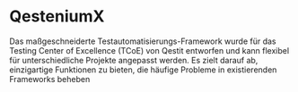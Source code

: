 # QesteniumX
Das maßgeschneiderte Testautomatisierungs-Framework wurde für das Testing Center of Excellence (TCoE) von Qestit entworfen und kann flexibel für unterschiedliche Projekte angepasst werden. Es zielt darauf ab, einzigartige Funktionen zu bieten, die häufige Probleme in existierenden Frameworks beheben​
